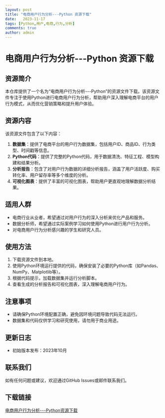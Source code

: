 ```yaml
---
layout: post
title: "电商用户行为分析---Python 资源下载"
date:   2023-11-17
tags: [Python,用户,电商,行为,分析]
comments: true
author: admin
---
```

# 电商用户行为分析---Python 资源下载

## 资源简介

本仓库提供了一个名为“电商用户行为分析---Python”的资源文件下载。该资源文件专注于使用Python进行电商用户行为分析，帮助用户深入理解电商平台的用户行为模式，从而优化营销策略和提升用户体验。

## 资源内容

该资源文件包含了以下内容：

1. **数据集**：提供了电商平台的用户行为数据集，包括用户ID、商品ID、行为类型、时间戳等信息。
2. **Python代码**：提供了完整的Python代码，用于数据清洗、特征工程、模型构建和结果分析。
3. **分析报告**：包含了对用户行为数据的详细分析报告，涵盖了用户活跃度、购买转化率、用户留存率等多个维度的分析。
4. **可视化图表**：提供了丰富的可视化图表，帮助用户更直观地理解数据分析结果。

## 适用人群

- 电商行业从业者，希望通过对用户行为的深入分析来优化产品和服务。
- 数据分析师，希望通过实际案例学习如何使用Python进行用户行为分析。
- 对电商用户行为分析感兴趣的学生和研究人员。

## 使用方法

1. 下载资源文件到本地。
2. 使用Python环境运行提供的代码，确保安装了必要的Python库（如Pandas、NumPy、Matplotlib等）。
3. 根据代码提示，加载数据集并运行分析脚本。
4. 查看生成的分析报告和可视化图表，深入理解电商用户行为。

## 注意事项

- 请确保Python环境配置正确，避免因环境问题导致代码无法运行。
- 数据集和代码仅供学习和研究使用，请勿用于商业用途。

## 更新日志

- 初始版本发布：2023年10月

## 联系我们

如有任何问题或建议，欢迎通过GitHub Issues或邮件联系我们。

## 下载链接

[电商用户行为分析---Python资源下载](https://pan.quark.cn/s/85de206c4d0f)